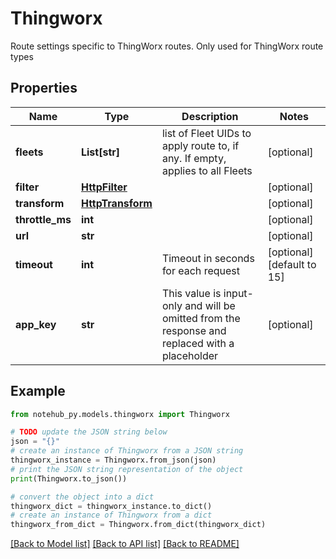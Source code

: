 # Thingworx

Route settings specific to ThingWorx routes.  Only used for ThingWorx route types

## Properties

Name | Type | Description | Notes
------------ | ------------- | ------------- | -------------
**fleets** | **List[str]** | list of Fleet UIDs to apply route to, if any.  If empty, applies to all Fleets | [optional] 
**filter** | [**HttpFilter**](HttpFilter.md) |  | [optional] 
**transform** | [**HttpTransform**](HttpTransform.md) |  | [optional] 
**throttle_ms** | **int** |  | [optional] 
**url** | **str** |  | [optional] 
**timeout** | **int** | Timeout in seconds for each request | [optional] [default to 15]
**app_key** | **str** | This value is input-only and will be omitted from the response and replaced with a placeholder | [optional] 

## Example

```python
from notehub_py.models.thingworx import Thingworx

# TODO update the JSON string below
json = "{}"
# create an instance of Thingworx from a JSON string
thingworx_instance = Thingworx.from_json(json)
# print the JSON string representation of the object
print(Thingworx.to_json())

# convert the object into a dict
thingworx_dict = thingworx_instance.to_dict()
# create an instance of Thingworx from a dict
thingworx_from_dict = Thingworx.from_dict(thingworx_dict)
```
[[Back to Model list]](../README.md#documentation-for-models) [[Back to API list]](../README.md#documentation-for-api-endpoints) [[Back to README]](../README.md)



